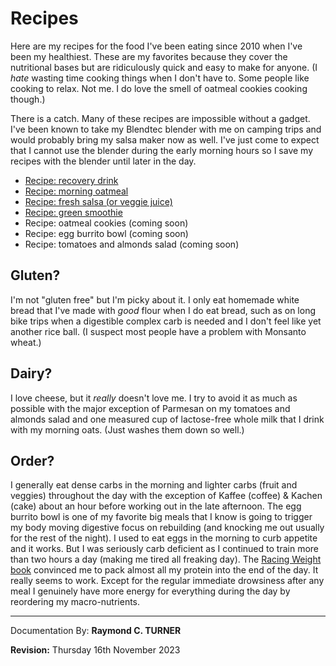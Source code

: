 # Recipes

Here are my recipes for the food I've been eating since 2010 when I've been my healthiest. These are my favorites because they cover the nutritional bases but are ridiculously quick and easy to make for anyone. (I *hate* wasting time cooking things when I don't have to. Some people like cooking to relax. Not me. I do love the smell of oatmeal cookies cooking though.)

There is a catch. Many of these recipes are impossible without a gadget. I've been known to take my Blendtec blender with me on camping trips and would probably bring my salsa maker now as well. I've just come to expect that I cannot use the blender during the early morning hours so I save my recipes with the blender until later in the day.

* [Recipe: recovery drink](../1125)
* [Recipe: morning oatmeal](../1126)
* [Recipe: fresh salsa (or veggie juice)](../1127)
* [Recipe: green smoothie](../1128)
* Recipe: oatmeal cookies (coming soon)
* Recipe: egg burrito bowl (coming soon)
* Recipe: tomatoes and almonds salad (coming soon)

## Gluten?

I'm not "gluten free" but I'm picky about it. I only eat homemade white bread that I've made with *good* flour when I do eat bread, such as on long bike trips when a digestible complex carb is needed and I don't feel like yet another rice ball. (I suspect most people have a problem with Monsanto wheat.)


## Dairy?

I love cheese, but it *really* doesn't love me. I try to avoid it as much as possible with the major exception of Parmesan on my tomatoes and almonds salad and one measured cup of lactose-free whole milk that I drink with my morning oats. (Just washes them down so well.)

## Order?

I generally eat dense carbs in the morning and lighter carbs (fruit and veggies) throughout the day with the exception of Kaffee (coffee) & Kachen (cake) about an hour before working out in the late afternoon. The egg burrito bowl is one of my favorite big meals that I know is going to trigger my body moving digestive focus on rebuilding (and knocking me out usually for the rest of the night). I used to eat eggs in the morning to curb appetite and it works. But I was seriously carb deficient as I continued to train more than two hours a day (making me tired all freaking day). The [Racing Weight book](https://amzn.to/47quAJg) convinced me to pack almost all my protein into the end of the day. It really seems to work. Except for the regular immediate drowsiness after any meal I genuinely have more energy for everything during the day by reordering my macro-nutrients.

---

Documentation By: **Raymond C. TURNER**

**Revision:** Thursday 16th November 2023
